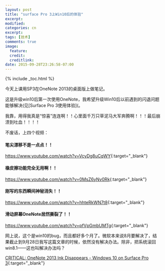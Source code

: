 ```yaml
---
layout: post
title: "surface Pro 3上Win10后的体验"
excerpt:
modified:
categories: cn
excerpt:
tags: [技术]
comments: true
image:
  feature: 
  credit: 
  creditlink:
date: 2015-09-28T23:26:58-07:00
---
```


{% include _toc.html %}

今天上课用SP3在OneNote 2013的桌面版上做笔记。

这是升级win10后第一次使用OneNote，我希望升级Win10后以前遇到的闪退问题能够解决(见[Surface Pro 3使用体验](。

我靠，用得我真是“惊喜”连连啊！！心里面千万只草泥马大军奔腾啊！！！最后崩溃到吐血！！！！

不废话，上四个视频：

#### 笔尖漂移不是一点点！！

<https://www.youtube.com/watch?v=VcyDg8uCqWY>{:target="_blank"}

#### 橡皮擦功能完全无用啊！！

<https://www.youtube.com/watch?v=0MsZ6yNv0Rk>{:target="_blank"}

#### 刚写的东西瞬间神秘消失！！

<https://www.youtube.com/watch?v=hhteRkWN7t8>{:target="_blank"}

#### 滑动屏幕OneNote居然撕裂了！！

<https://www.youtube.com/watch?v=pfVpGmbUMTg>{:target="_blank"}

网上说，这个是win10的bug，而且都好多个月了。微软本来说8月要解决了，结果截止到9月28日我写这篇文章的时候，依然没有解决办法。除非，把系统滚回win8.1——这也叫解决办法吗？

[CRITICAL: OneNote 2013 Ink Disappears - Windows 10 on Surface Pro 3](http://answers.microsoft.com/en-us/office/forum/office_onenote-onenote_2013/critical-onenote-2013-ink-disappears-windows-10-on/5a5f3c73-ccb3-465d-88b3-1d30ce15a702?auth=1){:target="_blank"}



